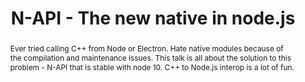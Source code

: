 ---
title: "N-API - The new native in node.js"
speaker: Atishay Jain
event: CascadiaJS 2018
tags: ["N-API", "Node.js", "Native Code"]
abstract: "Ever tried calling C++ from Node or Electron. Hate native modules because of the compilation and maintenance issues. This talk is all about the solution to this problem - N-API that is stable with node 10. C++ to Node.js interop is a lot of fun."
ytID: E0w7Tc0f2fA
layout: talk
---